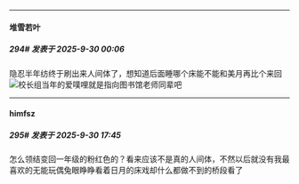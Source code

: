 ﻿
*****

####  堆雪若叶  
##### 294#       发表于 2025-9-30 00:06

隐忍半年纺终于刷出来人间体了，想知道后面睡哪个床能不能和美月再比个来回<img src="https://static.stage1st.com/image/smiley/face2017/053.png" referrerpolicy="no-referrer">校长组当年的爱噗哩就是指向图书馆老师同辈吧


*****

####  himfsz  
##### 295#       发表于 2025-9-30 17:45

怎么领结变回一年级的粉红色的？看来应该不是真的人间体，不然以后就没有我最喜欢的无能玩偶兔眼睁睁看着日月的床戏却什么都做不到的桥段看了

